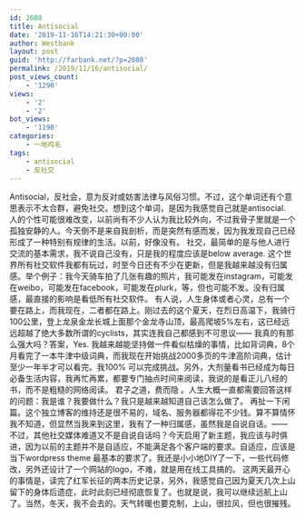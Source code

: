 ```yaml
---
id: 2608
title: Antisocial
date: '2019-11-16T14:21:30+00:00'
author: Westbank
layout: post
guid: 'http://farbank.net/?p=2608'
permalink: /2019/11/16/antisocial/
post_views_count:
    - '1290'
views:
    - '2'
    - '2'
bot_views:
    - '1190'
categories:
    - 一地鸡毛
tags:
    - antisocial
    - 反社交
---
```


Antisocial，反社会，意为反对或妨害法律与风俗习惯。不过，这个单词还有个意思表示不太合群，避免社交。想到这个单词，是因为我感觉自己就是antisocial. 人的个性可能很难改变，以前尚有不少人认为我比较外向，不过我骨子里就是一个孤独安静的人。今天倒不是来自我剖析，而是突然有感而发，因为我发现自己已经形成了一种特别有规律的生活。以前，好像没有。 社交，最简单的是与他人进行交流的基本需求，我不说自己没有，只是我的程度应该是below average. 这个世界所有社交软件我都有玩过，时至今日还有不少在更新，但是我越来越没有归属感。举个例子：我今天骑车拍了几张有趣的照片，我可能发在instagram，可能发在weibo，可能发在facebook，可能发在plurk，等，但也可能不发。没有归属感，最直接的影响是看低所有社交软件。 有人说，人生身体或者心灵，总有一个要在路上，而我现在，二者都在路上。刚过去的这个夏天，在烈日高温下，我骑行100公里，登上龙泉金龙长城上面那个金龙寺山顶，最高爬坡5%左右，这已经远远超越了绝大多数所谓的cyclists，其实连我自己都感到不可思议—— 我真的有那么强大吗？答案，Yes. 我越来越能坚持做一件看似枯燥的事情，比如背词典，8个月看完了一本牛津中级词典，而我现在开始挑战2000多页的牛津高阶词典，估计至少一年半才可以看完。我100% 可以完成挑战。另外，大剂量看书已经成为每日必备生活内容，我再忙再累，都要专门抽点时间来阅读，我说的是看正儿八经的书，而不是粗糙的网络阅读。 君子之道，费而隐 。人生大概一直都需要回答这样的问题：我是谁？我要做什么？我只是越来越知道自己该怎么做了。 再扯一下闲篇。这个独立博客的维持还是很不易的，域名、服务器都得花不少钱。算不算情怀我不知道，但显然当我来到这里，我有了一种归属感，虽然我是自说自话。—— 不过，其他社交媒体难道又不是自说自话吗？今天启用了新主题，我应该与时俱进，因为以前的主题并不是自适应，不能满足各个客户端的要求。自适应，应该是当下wordpress theme 最基本的要求了。我还是小小地DIY了一下，一些代码修改，另外还设计了一个网站的logo，不难，就是用在线工具搞的。 这两天最开心的事情是，读完了红军长征的两本历史记录，另外，我感觉自己因为夏天几次上山留下的身体后遗症，此时此刻已经彻底恢复了。也就是说，我可以继续远航上山了。当然，冬天，我不会去的。天气转暖也要克制，上山，很拉风，但也很摧残。